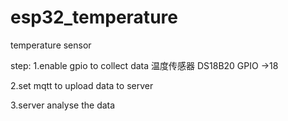 # esp32_temperature
temperature sensor

step:
1.enable gpio to collect data 
温度传感器 DS18B20
GPIO ->18

2.set mqtt to upload data to server

3.server analyse the data

